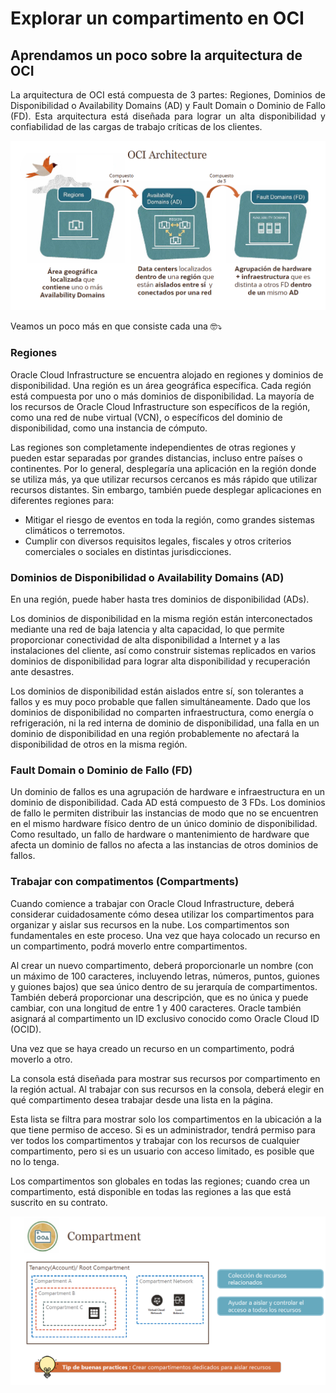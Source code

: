 # Explorar un compartimento en OCI

## Aprendamos un poco sobre la arquitectura de OCI

<p align="justify">
La arquitectura de OCI está compuesta de 3 partes: Regiones, Dominios de Disponibilidad o Availability Domains (AD) y Fault Domain o Dominio de Fallo (FD). Esta arquitectura está diseñada para lograr un alta disponibilidad y confiabilidad de las cargas de trabajo críticas de los clientes. 

![imagen](../Lab1-Compartimentos/Imagenes/lab1-1.png)

Veamos un poco más en que consiste cada una 🤓⤵️

### Regiones
Oracle Cloud Infrastructure se encuentra alojado en regiones y dominios de disponibilidad. Una región es un área geográfica específica. Cada región está compuesta por uno o más dominios de disponibilidad. La mayoría de los recursos de Oracle Cloud Infrastructure son específicos de la región, como una red de nube virtual (VCN), o específicos del dominio de disponibilidad, como una instancia de cómputo.

Las regiones son completamente independientes de otras regiones y pueden estar separadas por grandes distancias, incluso entre países o continentes. Por lo general, desplegaría una aplicación en la región donde se utiliza más, ya que utilizar recursos cercanos es más rápido que utilizar recursos distantes. Sin embargo, también puede desplegar aplicaciones en diferentes regiones para:

- Mitigar el riesgo de eventos en toda la región, como grandes sistemas climáticos o terremotos.
- Cumplir con diversos requisitos legales, fiscales y otros criterios comerciales o sociales en distintas jurisdicciones.

### Dominios de Disponibilidad o Availability Domains (AD)

En una región, puede haber hasta tres dominios de disponibilidad (ADs).

Los dominios de disponibilidad en la misma región están interconectados mediante una red de baja latencia y alta capacidad, lo que permite proporcionar conectividad de alta disponibilidad a Internet y a las instalaciones del cliente, así como construir sistemas replicados en varios dominios de disponibilidad para lograr alta disponibilidad y recuperación ante desastres.

Los dominios de disponibilidad están aislados entre sí, son tolerantes a fallos y es muy poco probable que fallen simultáneamente. Dado que los dominios de disponibilidad no comparten infraestructura, como energía o refrigeración, ni la red interna de dominio de disponibilidad, una falla en un dominio de disponibilidad en una región probablemente no afectará la disponibilidad de otros en la misma región.

### Fault Domain o Dominio de Fallo (FD)

Un dominio de fallos es una agrupación de hardware e infraestructura en un dominio de disponibilidad. Cada AD está compuesto de 3 FDs. Los dominios de fallo le permiten distribuir las instancias de modo que no se encuentren en el mismo hardware físico dentro de un único dominio de disponibilidad. Como resultado, un fallo de hardware o mantenimiento de hardware que afecta un dominio de fallos no afecta a las instancias de otros dominios de fallos.

### Trabajar con compatimentos (Compartments)

Cuando comience a trabajar con Oracle Cloud Infrastructure, deberá considerar cuidadosamente cómo desea utilizar los compartimentos para organizar y aislar sus recursos en la nube. Los compartimentos son fundamentales en este proceso. Una vez que haya colocado un recurso en un compartimento, podrá moverlo entre compartimentos.

Al crear un nuevo compartimento, deberá proporcionarle un nombre (con un máximo de 100 caracteres, incluyendo letras, números, puntos, guiones y guiones bajos) que sea único dentro de su jerarquía de compartimentos. También deberá proporcionar una descripción, que es no única y puede cambiar, con una longitud de entre 1 y 400 caracteres. Oracle también asignará al compartimento un ID exclusivo conocido como Oracle Cloud ID (OCID).

Una vez que se haya creado un recurso en un compartimento, podrá moverlo a otro.

La consola está diseñada para mostrar sus recursos por compartimento en la región actual. Al trabajar con sus recursos en la consola, deberá elegir en qué compartimento desea trabajar desde una lista en la página.

Esta lista se filtra para mostrar solo los compartimentos en la ubicación a la que tiene permiso de acceso. Si es un administrador, tendrá permiso para ver todos los compartimentos y trabajar con los recursos de cualquier compartimento, pero si es un usuario con acceso limitado, es posible que no lo tenga.

Los compartimentos son globales en todas las regiones; cuando crea un compartimento, está disponible en todas las regiones a las que está suscrito en su contrato.

![imagen](../Lab1-Compartimentos/Imagenes/lab1-2.png)

</p>
